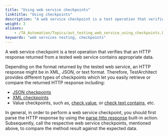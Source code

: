 ```yaml
--- 
title: "Using web service checkpoints"
linktitle: "Using checkpoints"
description: "A web service checkpoint is a test operation that verifies that an HTTP response returned from a tested web service contains appropriate data."
weight: 3
aliases: 
    - /TA_Automation/Topics/aut_testing_web_service_using_checkpoints.html
keywords: "web services testing, checkpoints"
---
```


A web service checkpoint is a test operation that verifies that an HTTP response returned from a tested web service contains appropriate data.

Depending on the format returned by the tested web service, an HTTP response might be in XML, JSON, or text format. Therefore, TestArchitect provides different types of checkpoints which let you easily retrieve or compare the returned HTTP response including:

-   [JSON checkpoints](/automation-guide/action-based-testing-language/built-in-actions/system-actions/json/)
-   [XML checkpoints](/automation-guide/action-based-testing-language/built-in-actions/system-actions/xml/)
-   Value checkpoints, such as, [check value](/automation-guide/action-based-testing-language/built-in-actions/test-support-actions/value-handling/check-value), or [check text contains](/automation-guide/action-based-testing-language/built-in-actions/test-support-actions/value-handling/check-text-contains), etc.

In general, in order to perform a web service checkpoint, you should first parse the HTTP response by using the [parse http response](/automation-guide/action-based-testing-language/built-in-actions/system-actions/web-services/parse-http-response) built-in action. Subsequently, call the respective web service checkpoints, mentioned above, to compare the method result against the expected data.



